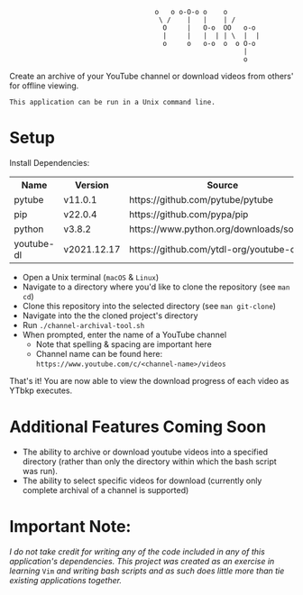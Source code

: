 ```
                                    o   o o-O-o o    o         
                                     \ /    |   |    | /       
                                      O     |   O-o  OO   o-o  
                                      |     |   |  | | \  |  | 
                                      o     o   o-o  o  o O-o  
                                                          |    
                                                          o    
 ```
  
Create an archive of your YouTube channel or download videos from others' for offline viewing.

``This application can be run in a Unix command line.``

<h1>Setup</h1>

Install Dependencies:

<table>
  <tr>
    <th>Name</th>
    <th>Version</th>
    <th>Source</th>
  </tr>
  <tr>
    <td>pytube</td>
    <td>v11.0.1</td>
    <td>https://github.com/pytube/pytube</td>
  </tr>
  <tr>
    <td>pip</td>
    <td>v22.0.4</td>
    <td>https://github.com/pypa/pip</td>
  </tr>
  <tr>
    <td>python</td>
    <td>v3.8.2</td>
    <td>https://www.python.org/downloads/source/</td>
  </tr>
   <tr>
    <td>youtube-dl</td>
    <td>v2021.12.17</td>
    <td>https://github.com/ytdl-org/youtube-dl</td>
  </tr>
</table>

- Open a Unix terminal (`macOS` & `Linux`)
- Navigate to a directory where you'd like to clone the repository (see `man cd`)
- Clone this repository into the selected directory (see `man git-clone`)
- Navigate into the the cloned project's directory
- Run `./channel-archival-tool.sh`
- When prompted, enter the name of a YouTube channel
  - Note that spelling & spacing are important here
  - Channel name can be found here: `https://www.youtube.com/c/<channel-name>/videos`

That's it! You are now able to view the download progress of each video as YTbkp executes.

<h1>Additional Features Coming Soon</h1>

- The ability to archive or download youtube videos into a specified directory (rather than only the directory within which the bash script was run).
- The ability to select specific videos for download (currently only complete archival of a channel is supported)

<h1>Important Note:</h1>

*I do not take credit for writing any of the code included in any of this application's dependencies.*
*This project was created as an exercise in learning* `Vim` *and writing bash scripts and as such does little more than tie existing applications together.*
